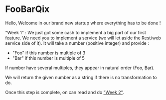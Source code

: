 # FooBarQix #

Hello,
Welcome in our brand new startup where everything has to be done !

"Week 1" :
We just got some cash to implement a big part of our first feature.
We need you to implement a service (we will let aside the Rest/web service side of it).
It will take a number (positive integer) and provide :
- "Foo" if this number is multiple of 3
- "Bar" if this number is multiple of 5

If number have several multiples, they appear in natural order (Foo, Bar).

We will return the given number as a string if there is no transformation to do.

Once this step is complete, on can read and do ["Week 2"](./readme_then.md).

